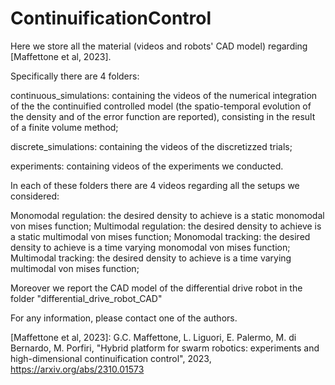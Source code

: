 # ContinuificationControl
Here we store all the material (videos and robots' CAD model) regarding [Maffettone et al, 2023].

Specifically there are 4 folders:

continuous_simulations: containing the videos of the numerical integration of the the continuified controlled model (the spatio-temporal evolution of the density and of the error function are reported), consisting in the result of a finite volume method;

discrete_simulations: containing the videos of the discretizzed trials;

experiments: containing videos of the experiments we conducted.

In each of these folders there are 4 videos regarding all the setups we considered:

Monomodal regulation: the desired density to achieve is a static monomodal von mises function;
Multimodal regulation: the desired density to achieve is a static multimodal von mises function;
Monomodal tracking: the desired density to achieve is a time varying monomodal von mises function;
Multimodal tracking: the desired density to achieve is a time varying multimodal von mises function;

Moreover we report the CAD model of the differential drive robot in the folder "differential_drive_robot_CAD"

For any information, please contact one of the authors.

[Maffettone et al, 2023]: G.C. Maffettone, L. Liguori, E. Palermo, M. di Bernardo, M. Porfiri, "Hybrid platform for swarm robotics: experiments and high-dimensional continuification control", 2023, https://arxiv.org/abs/2310.01573

